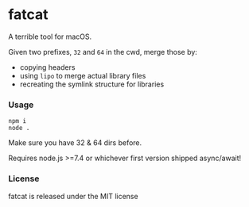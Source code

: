 # fatcat

A terrible tool for macOS.

Given two prefixes, `32` and `64` in the cwd, merge those by:

  * copying headers
  * using `lipo` to merge actual library files
  * recreating the symlink structure for libraries

### Usage

```
npm i
node .
```

Make sure you have 32 & 64 dirs before.

Requires node.js >=7.4 or whichever first version shipped async/await!

### License

fatcat is released under the MIT license


